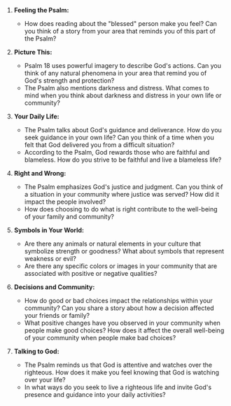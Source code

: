 1. **Feeling the Psalm:**
   - How does reading about the "blessed" person make you feel? Can you think of a story from your area that reminds you of this part of the Psalm?

2. **Picture This:**
   - Psalm 18 uses powerful imagery to describe God's actions. Can you think of any natural phenomena in your area that remind you of God's strength and protection?
   - The Psalm also mentions darkness and distress. What comes to mind when you think about darkness and distress in your own life or community?

3. **Your Daily Life:**
   - The Psalm talks about God's guidance and deliverance. How do you seek guidance in your own life? Can you think of a time when you felt that God delivered you from a difficult situation?
   - According to the Psalm, God rewards those who are faithful and blameless. How do you strive to be faithful and live a blameless life?

4. **Right and Wrong:**
   - The Psalm emphasizes God's justice and judgment. Can you think of a situation in your community where justice was served? How did it impact the people involved?
   - How does choosing to do what is right contribute to the well-being of your family and community?

5. **Symbols in Your World:**
   - Are there any animals or natural elements in your culture that symbolize strength or goodness? What about symbols that represent weakness or evil?
   - Are there any specific colors or images in your community that are associated with positive or negative qualities?

6. **Decisions and Community:**
   - How do good or bad choices impact the relationships within your community? Can you share a story about how a decision affected your friends or family?
   - What positive changes have you observed in your community when people make good choices? How does it affect the overall well-being of your community when people make bad choices?

7. **Talking to God:**
   - The Psalm reminds us that God is attentive and watches over the righteous. How does it make you feel knowing that God is watching over your life?
   - In what ways do you seek to live a righteous life and invite God's presence and guidance into your daily activities?